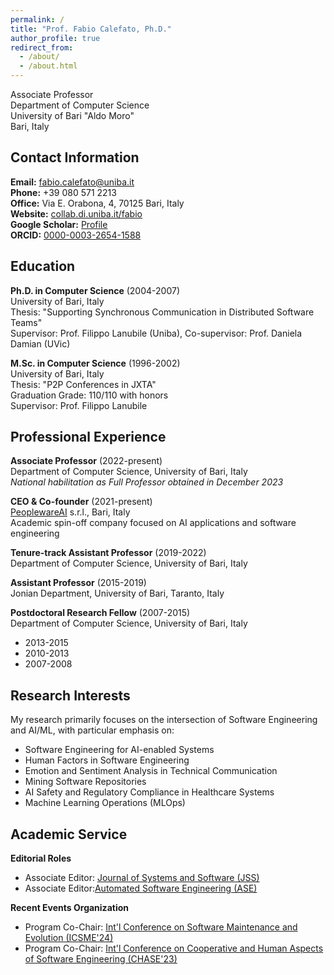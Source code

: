 ```yaml
---
permalink: /
title: "Prof. Fabio Calefato, Ph.D."
author_profile: true
redirect_from: 
  - /about/
  - /about.html
---
```


Associate Professor  
Department of Computer Science  
University of Bari "Aldo Moro"  
Bari, Italy

## Contact Information
**Email:** fabio.calefato@uniba.it  
**Phone:** +39 080 571 2213  
**Office:** Via E. Orabona, 4, 70125 Bari, Italy  
**Website:** [collab.di.uniba.it/fabio](https://collab.di.uniba.it/fabio)  
**Google Scholar:** [Profile](https://scholar.google.com/citations?user=SCHOLAR_ID)  
**ORCID:** [0000-0003-2654-1588](https://orcid.org/0000-0003-2654-1588)

## Education

**Ph.D. in Computer Science** (2004-2007)  
University of Bari, Italy  
Thesis: "Supporting Synchronous Communication in Distributed Software Teams"  
Supervisor: Prof. Filippo Lanubile (Uniba), 
Co-supervisor: Prof. Daniela Damian (UVic)

**M.Sc. in Computer Science** (1996-2002)  
University of Bari, Italy  
Thesis: "P2P Conferences in JXTA"  
Graduation Grade: 110/110 with honors  
Supervisor: Prof. Filippo Lanubile

## Professional Experience

**Associate Professor** (2022-present)  
Department of Computer Science, University of Bari, Italy  
*National habilitation as Full Professor obtained in December 2023*

**CEO & Co-founder** (2021-present)  
[PeoplewareAI](https://www.peopleware.ai/) s.r.l., Bari, Italy  
Academic spin-off company focused on AI applications and software engineering

**Tenure-track Assistant Professor** (2019-2022)  
Department of Computer Science, University of Bari, Italy

**Assistant Professor** (2015-2019)  
Jonian Department, University of Bari, Taranto, Italy

**Postdoctoral Research Fellow** (2007-2015)  
Department of Computer Science, University of Bari, Italy  
- 2013-2015
- 2010-2013
- 2007-2008

## Research Interests

My research primarily focuses on the intersection of Software Engineering and AI/ML, with particular emphasis on:

- Software Engineering for AI-enabled Systems
- Human Factors in Software Engineering
- Emotion and Sentiment Analysis in Technical Communication
- Mining Software Repositories
- AI Safety and Regulatory Compliance in Healthcare Systems
- Machine Learning Operations (MLOps)

## Academic Service

**Editorial Roles**
- Associate Editor: [Journal of Systems and Software (JSS)](https://www.sciencedirect.com/journal/journal-of-systems-and-software/about/editorial-board)
- Associate Editor:[Automated Software Engineering (ASE)](https://link.springer.com/journal/10515/editorial-board)

**Recent Events Organization**
- Program Co-Chair: [Int'l Conference on Software Maintenance and Evolution (ICSME'24)](https://conf.researchr.org/committee/icsme-2024/icsme-2024-organizing-committee)
- Program Co-Chair: [Int'l Conference on Cooperative and Human Aspects of Software Engineering (CHASE'23)](https://conf.researchr.org/committee/chase-2023/chase-2023-organizing-committee)
